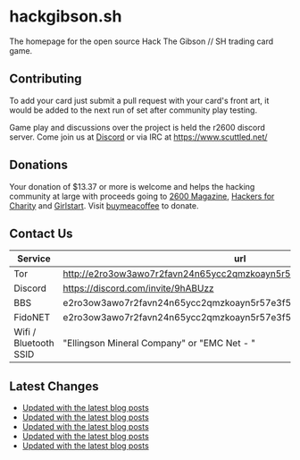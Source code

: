 # hackgibson.sh
The homepage for the open source Hack The Gibson // SH trading card game.


## Contributing

To add your card just submit a pull request with your card's front art, it would be added to the next run of set after community play testing.

Game play and discussions over the project is held the r2600 discord server. Come join us at [Discord](https://discord.com/invite/9hABUzz) or via IRC at https://www.scuttled.net/


## Donations

Your donation of $13.37 or more is welcome and helps the hacking community at large with proceeds going to [2600 Magazine](https://2600.com/), [Hackers for Charity](https://hackersforcharity.org) and [Girlstart](https://girlstart.org).  Visit [buymeacoffee](https://www.buymeacoffee.com/hackgibson.sh) to donate.


## Contact Us

Service | url
-|-
Tor | http://e2ro3ow3awo7r2favn24n65ycc2qmzkoayn5r57e3f56nvjwdcgg32ad.onion
Discord | https://discord.com/invite/9hABUzz
BBS | e2ro3ow3awo7r2favn24n65ycc2qmzkoayn5r57e3f56nvjwdcgg32ad.onion:23
FidoNET | e2ro3ow3awo7r2favn24n65ycc2qmzkoayn5r57e3f56nvjwdcgg32ad.onion:24554
Wifi / Bluetooth SSID | "Ellingson Mineral Company" or "EMC Net - <fidonet address>"

## Latest Changes
<!-- BLOG-POST-LIST:START -->
- [Updated with the latest blog posts](https://github.com/DFW2600/hackgibson.sh/commit/9eee72a8bb62516bc62bb710da72b857d2290206)
- [Updated with the latest blog posts](https://github.com/DFW2600/hackgibson.sh/commit/a236414f692173aa00e9c32c7584930b4432242e)
- [Updated with the latest blog posts](https://github.com/DFW2600/hackgibson.sh/commit/32964e6c7f93c2cf767b2d8c4752b28a123e1a20)
- [Updated with the latest blog posts](https://github.com/DFW2600/hackgibson.sh/commit/ad1f4aec96e493c8286b3e08270f5ff344cc040b)
- [Updated with the latest blog posts](https://github.com/DFW2600/hackgibson.sh/commit/07b9c743f51e359cc00773e44c45c78325b64cad)
<!-- BLOG-POST-LIST:END -->
